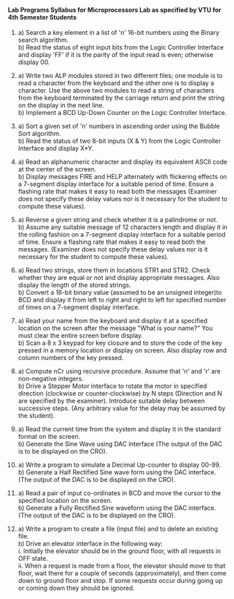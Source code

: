 #### Lab Programs Syllabus for Microprocessors Lab as specified by VTU for 4th Semester Students

1. a) Search a key element in a list of 'n' 16-bit numbers using the Binary search algorithm.  
b) Read the status of eight input bits from the Logic Controller Interface and display 'FF' if it is the parity of the input read is even; otherwise display 00.  

2. a) Write two ALP modules stored in two different files; one module is to read a character from the keyboard and the other one is to display a character. Use the above two modules to read a string of characters from the keyboard terminated by the carriage return and print the string on the display in the next line.  
b) Implement a BCD Up-Down Counter on the Logic Controller Interface.  

3. a) Sort a given set of 'n' numbers in ascending order using the Bubble Sort algorithm.  
b) Read the status of two 8-bit inputs (X & Y) from the Logic Controller Interface and display X*Y.  

4. a) Read an alphanumeric character and display its equivalent ASCII code at the center of the screen.  
b) Display messages FIRE and HELP alternately with flickering effects on a 7-segment display interface for a suitable period of time. Ensure a flashing rate that makes it easy to read both the messages (Examiner does not specify these delay values nor is it necessary for the student to compute these values).  

5. a) Reverse a given string and check whether it is a palindrome or not.  
b) Assume any suitable message of 12 characters length and display it in the rolling fashion on a 7-segment display interface for a suitable period of time. Ensure a flashing rate that makes it easy to read both the messages. (Examiner does not specify these delay values nor is it necessary for the student to compute these values).  

6. a) Read two strings, store them in locations STR1 and STR2. Check whether they are equal or not and display appropriate messages. Also 
display the length of the stored strings.  
b) Convert a 16-bit binary value (assumed to be an unsigned integer)to BCD and display it from left to right and right to left for specified number of times on a 7-segment display interface.  

7. a) Read your name from the keyboard and display it at a specified location on the screen after the message "What is your name?" You must 
clear the entire screen before display.  
b) Scan a 8 x 3 keypad for key closure and to store the code of the key pressed in a memory location or display on screen. Also display row and column numbers of the key pressed.  

8. a) Compute nCr using recursive procedure. Assume that 'n' and 'r' are non-negative integers.  
b) Drive a Stepper Motor interface to rotate the motor in specified direction (clockwise or counter-clockwise) by N steps (Direction and N are specified by the examiner). Introduce suitable delay between successive steps. (Any arbitrary value for the delay may be assumed by the student).  

9. a) Read the current time from the system and display it in the standard format on the screen.  
b) Generate the Sine Wave using DAC interface (The output of the DAC is to be displayed on the CRO).  

10. a) Write a program to simulate a Decimal Up-counter to display 00-99.  
b) Generate a Half Rectified Sine wave form using the DAC interface. (The output of the DAC is to be displayed on the CRO).  

11. a) Read a pair of input co-ordinates in BCD and move the cursor to the specified location on the screen.  
b) Generate a Fully Rectified Sine waveform using the DAC interface. (The output of the DAC is to be displayed on the CRO).  

12. a) Write a program to create a file (input file) and to delete an existing file.  
b) Drive an elevator interface in the following way:  
i. Initially the elevator should be in the ground floor, with all requests in OFF state.  
ii. When a request is made from a floor, the elevator should move to that floor, wait there for a couple of seconds (approximately), and then come down to ground floor and stop. If some requests occur during going up or coming down they should be ignored.  
